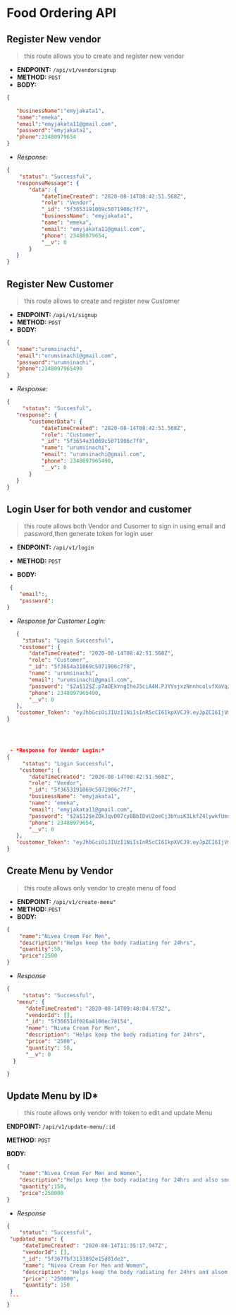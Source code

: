 # Food Ordering API

 ## Register New vendor
 > this route allows you to create and register new vendor

 - **ENDPOINT:** `/api/v1/vendorsignup` 
 - **METHOD:** `POST`
 - **BODY:**

 ```json
 {
    
    "businessName":"emyjakata1",
    "name":"emeka",
    "email":"emyjakata11@gmail.com",
    "password":"emyjakata1",
    "phone":23480979654
 }
 ```

 - *Response:*

 ```json
 {
     "status": "Successful",
    "responseMessage": {
        "data": {
            "dateTimeCreated": "2020-08-14T08:42:51.568Z",
            "role": "Vendor",
            "_id": "5f3653191069c5071906c7f7",
            "businessName": "emyjakata1",
            "name": "emeka",
            "email": "emyjakata11@gmail.com",
            "phone": 23480979654,
            "__v": 0
        }
    }
 }
```

## Register New Customer
 > this route allows to create and register new Customer

 - **ENDPOINT:** `/api/v1/signup`
 - **METHOD:** `POST`
 - **BODY:**
 ```json
 {
    "name":"urumsinachi",
    "email":"urumsinachi@gmail.com",
    "password":"urumsinachi",
    "phone":2348097965490
 }
 ```
 - *Response:*
 ```json
 {
      "status": "Succesful",
    "response": {
        "customerData": {
            "dateTimeCreated": "2020-08-14T08:42:51.568Z",
            "role": "Customer",
            "_id": "5f3654a31069c5071906c7f8",
            "name": "urumsinachi",
            "email": "urumsinachi@gmail.com",
            "phone": 2348097965490,
            "__v": 0
        }
    }
 }
 ```

 ## Login User for both vendor and customer
  > this route allows both Vendor and Cusomer to sign in using email and password,then       generate token for login user

  - **ENDPOINT:** `/api/v1/login`
  - **METHOD:** `POST`

  - **BODY:** 
  ```json
   {
      "email":,
      "password":
  } 
  ```
  - *Response for Customer Login:*
 ```json
    {
      "status": "Login Successful",
     "customer": {
        "dateTimeCreated": "2020-08-14T08:42:51.568Z",
        "role": "Customer",
        "_id": "5f3654a31069c5071906c7f8",
        "name": "urumsinachi",
        "email": "urumsinachi@gmail.com",
        "password": "$2a$12$Z.p7aOEkYngIheJ5ciA4H.PJYVsjxzNnnhcolvfXaVq/UiY3YxuxC",
        "phone": 2348097965490,
        "__v": 0
    },
    "customer_Token": "eyJhbGciOiJIUzI1NiIsInR5cCI6IkpXVCJ9.eyJpZCI6IjVmMzY1NGEzMTA2OWM1MDcxOTA2YzdmOCIsIm5hbWUiOiJ1cnVtc2luYWNoaSIsImVtYWlsIjoidXJ1bXNpbmFjaGlAZ21haWwuY29tIiwicGhvbmUiOjIzNDgwOTc5NjU0OTAsInJvbGUiOiJDdXN0b21lciIsImlhdCI6MTU5NzM5ODQ5MX0.OuHLDOaZZAybln03W0FesgkD30uhoVZD8m3t6q6lZSY"
 }
 
 
 

  - *Response for Vendor Login:*
 {
      "status": "Login Successful",
     "customer": {
        "dateTimeCreated": "2020-08-14T08:42:51.568Z",
        "role": "Vendor",
        "_id": "5f3653191069c5071906c7f7",
        "businessName": "emyjakata1",
        "name": "emeka",
        "email": "emyjakata11@gmail.com",
        "password": "$2a$12$eZOkJqvD07cy8BbIDvU2oeCj3bYuiK3LkfZ4lywkfUmsbZSNqrqqC",
        "phone": 23480979654,
        "__v": 0
    },
    "customer_Token": "eyJhbGciOiJIUzI1NiIsInR5cCI6IkpXVCJ9.eyJpZCI6IjVmMzY1MzE5MTA2OWM1MDcxOTA2YzdmNyIsIm5hbWUiOiJlbWVrYSIsImVtYWlsIjoiZW15amFrYXRhMTFAZ21haWwuY29tIiwicGhvbmUiOjIzNDgwOTc5NjU0LCJyb2xlIjoiVmVuZG9yIiwiaWF0IjoxNTk3Mzk4OTI0fQ.q5pX4bsRbYG52-J8KK1-PcjCeTtoUDen37q6rzQUTYg"
 }
 ```

  ## Create Menu by Vendor
   > this route allows only vendor to create menu of food

   - **ENDPOINT:** `/api/v1/create-menu"`
   - **METHOD:** `POST`
   - **BODY:**
   ```Json
   {
       "name":"Nivea Cream For Men",
       "description":"Helps keep the body radiating for 24hrs",
       "quantity":50,
       "price":2500
   }
  ```
  - *Response*
  ```json
  {
       "status": "Successful",
     "menu": {
        "dateTimeCreated": "2020-08-14T09:48:04.973Z",
        "vendorId": [],
        "_id": "5f36651df026a4100ec78154",
        "name": "Nivea Cream For Men",
        "description": "Helps keep the body radiating for 24hrs",
        "price": "2500",
        "quantity": 50,
        "__v": 0
    }
  
  }
  ```

  ## Update Menu by ID*
   > this route allows only vendor with token to edit and update Menu

   **ENDPOINT:** `/api/v1/update-menu/:id`

   **METHOD:** `POST`

   **BODY:**
   ```json
   {
       "name":"Nivea Cream For Men and Women",
       "description":"Helps keep the body radiating for 24hrs and also smooth the skin",
       "quantity":150,
       "price":250000
   }
   ```
   - *Response*
   ```json
   {
       "status": "Successful",
    "updated_menu": {
        "dateTimeCreated": "2020-08-14T11:35:17.947Z",
        "vendorId": [],
        "_id": "5f367fbf3133892e15d81de2",
        "name": "Nivea Cream For Men and Women",
        "description": "Helps keep the body radiating for 24hrs and alsom smooth the skin",
        "price": "250000",
        "quantity": 150
    }
    ```
   }











